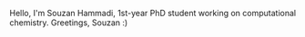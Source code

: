 Hello,
I'm Souzan Hammadi, 1st-year PhD student working on computational chemistry.
Greetings, Souzan :)
